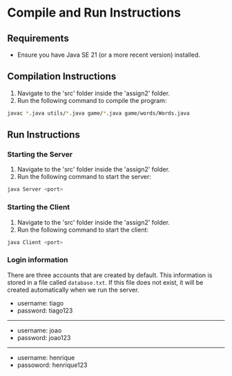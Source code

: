 # Compile and Run Instructions

## Requirements
- Ensure you have Java SE 21 (or a more recent version) installed.


## Compilation Instructions

1. Navigate to the 'src' folder inside the 'assign2' folder.
2. Run the following command to compile the program:
```bash
javac *.java utils/*.java game/*.java game/words/Words.java
```


## Run Instructions

### Starting the Server

1. Navigate to the 'src' folder inside the 'assign2' folder.
2. Run the following command to start the server:
```bash
java Server <port> 
```

### Starting the Client
1. Navigate to the 'src' folder inside the 'assign2' folder.
2. Run the following command to start the client:
```bash
java Client <port>
```

### Login information
There are three accounts that are created by default. This information is stored in a file called `database.txt`. If this file does not exist, it will be created automatically when we run the server.

- username: tiago
- password: tiago123
---
- username: joao
- password: joao123
---
- username: henrique
- passoword: henrique123
